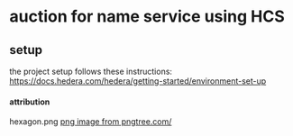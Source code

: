 # auction for name service using HCS

## setup
the project setup follows these instructions: https://docs.hedera.com/hedera/getting-started/environment-set-up




#### attribution
hexagon.png <a href='https://pngtree.com/freepng/technologically-shaped-hexagonal-border_4731225.html'>png image from pngtree.com/</a>  